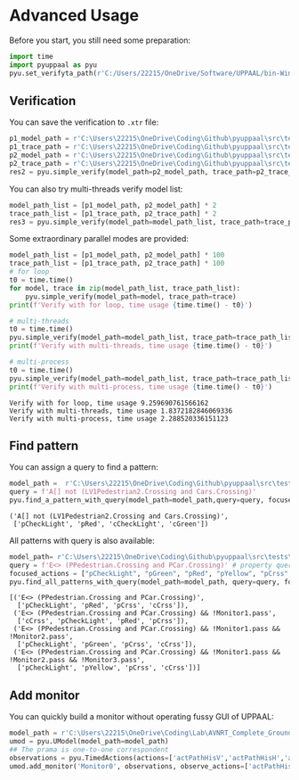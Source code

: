 # Advanced Usage

Before you start, you still need some preparation:


```python
import time
import pyuppaal as pyu
pyu.set_verifyta_path(r'C:/Users/22215/OneDrive/Software/UPPAAL/bin-Windows/verifyta.exe')
```

## Verification

You can save the verification to `.xtr` file:


```python
p1_model_path = r'C:\Users\22215\OneDrive\Coding\Github\pyuppaal\src\tests\verifyta_demo1.xml'
p1_trace_path = r'C:\Users\22215\OneDrive\Coding\Github\pyuppaal\src\tests\verifyta_demo1_trace.xml'
p2_model_path = r'C:\Users\22215\OneDrive\Coding\Github\pyuppaal\src\tests\verifyta_demo2.xml'
p2_trace_path = r'C:\Users\22215\OneDrive\Coding\Github\pyuppaal\src\tests\verifyta_demo2_trace.xtr'
res2 = pyu.simple_verify(model_path=p2_model_path, trace_path=p2_trace_path)
```

You can also try multi-threads verify model list:


```python
model_path_list = [p1_model_path, p2_model_path] * 2
trace_path_list = [p1_trace_path, p2_trace_path] * 2
res3 = pyu.simple_verify(model_path=model_path_list, trace_path=trace_path_list, parallel='threads')
```

Some extraordinary parallel modes are provided:


```python
model_path_list = [p1_model_path, p2_model_path] * 100
trace_path_list = [p1_trace_path, p2_trace_path] * 100
# for loop
t0 = time.time()
for model, trace in zip(model_path_list, trace_path_list):
    pyu.simple_verify(model_path=model, trace_path=trace)
print(f'Verify with for loop, time usage {time.time() - t0}')

# multi-threads
t0 = time.time()
pyu.simple_verify(model_path=model_path_list, trace_path=trace_path_list, parallel='threads')
print(f'Verify with multi-threads, time usage {time.time() - t0}')

# multi-process
t0 = time.time()
pyu.simple_verify(model_path=model_path_list, trace_path=trace_path_list, parallel='process')
print(f'Verify with multi-process, time usage {time.time() - t0}')
```

    Verify with for loop, time usage 9.259690761566162
    Verify with multi-threads, time usage 1.8372182846069336
    Verify with multi-process, time usage 2.288520336151123
    

## Find pattern

You can assign a query to find a pattern:


```python
model_path =  r'C:\Users\22215\OneDrive\Coding\Github\pyuppaal\src\tests\Pedestrian_3.xml'
query = f'A[] not (LV1Pedestrian2.Crossing and Cars.Crossing)'
pyu.find_a_pattern_with_query(model_path=model_path,query=query, focused_actions=None, hold=True)
```




    ('A[] not (LV1Pedestrian2.Crossing and Cars.Crossing)',
     ['pCheckLight', 'pRed', 'cCheckLight', 'cGreen'])



All patterns with query is also available:


```python
model_path= r'C:\Users\22215\OneDrive\Coding\Github\pyuppaal\src\tests\Pedestrian_new.xml'
query = f'E<> (PPedestrian.Crossing and PCar.Crossing)' # property query
focused_actions = ["pCheckLight", "pGreen", "pRed", "pYellow", "pCrss", "cCrss"]
pyu.find_all_patterns_with_query(model_path=model_path, query=query, focused_actions=focused_actions, hold=True)
```




    [('E<> (PPedestrian.Crossing and PCar.Crossing)',
      ['pCheckLight', 'pRed', 'pCrss', 'cCrss']),
     ('E<> (PPedestrian.Crossing and PCar.Crossing) && !Monitor1.pass',
      ['cCrss', 'pCheckLight', 'pRed', 'pCrss']),
     ('E<> (PPedestrian.Crossing and PCar.Crossing) && !Monitor1.pass && !Monitor2.pass',
      ['pCheckLight', 'pGreen', 'pCrss', 'cCrss']),
     ('E<> (PPedestrian.Crossing and PCar.Crossing) && !Monitor1.pass && !Monitor2.pass && !Monitor3.pass',
      ['pCheckLight', 'pYellow', 'pCrss', 'cCrss'])]



## Add monitor

You can quickly build a monitor without operating fussy GUI of UPPAAL:


```python
model_path = r'C:\Users\22215\OneDrive\Coding\Lab\AVNRT_Complete_GroundTruth.xml'
umod = pyu.UModel(model_path=model_path)
## The prama is one-to-one correspondent
observations = pyu.TimedActions(actions=['actPathHisV','actPathHisH','actPathHisA','actPathHisV'], lb=[20,106,145,340], ub=[20,106,145,340])
umod.add_monitor('Monitor0', observations, observe_actions=['actPathHisV','actPathHisH','actPathHisA','actPathHisV'], strict = True)
```
